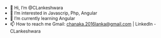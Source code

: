 - 👋 Hi, I’m @CLankeshwara
- 👀 I’m interested in Javascrip, Php, Angular
- 🌱 I’m currently learning Angular
- 📫 How to reach me Gmail: chanaka.2016lanka@gmail.com | LinkedIn - CLankeshwara
 
